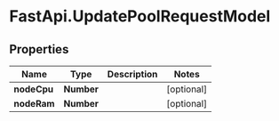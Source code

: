 # FastApi.UpdatePoolRequestModel

## Properties

Name | Type | Description | Notes
------------ | ------------- | ------------- | -------------
**nodeCpu** | **Number** |  | [optional] 
**nodeRam** | **Number** |  | [optional] 


